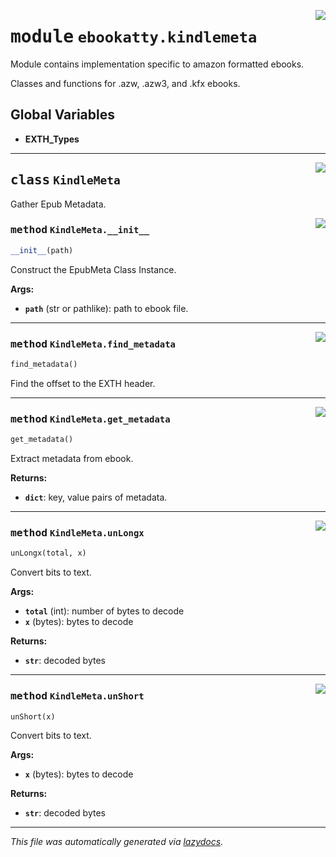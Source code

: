 <!-- markdownlint-disable -->

<a href="..\ebookatty\kindlemeta.py#L0"><img align="right" style="float:right;" src="https://img.shields.io/badge/-source-cccccc?style=flat-square"></a>

# <kbd>module</kbd> `ebookatty.kindlemeta`
Module contains implementation specific to amazon formatted ebooks. 

Classes and functions for .azw, .azw3, and .kfx ebooks. 

**Global Variables**
---------------
- **EXTH_Types**


---

<a href="..\ebookatty\kindlemeta.py#L33"><img align="right" style="float:right;" src="https://img.shields.io/badge/-source-cccccc?style=flat-square"></a>

## <kbd>class</kbd> `KindleMeta`
Gather Epub Metadata. 

<a href="..\ebookatty\kindlemeta.py#L36"><img align="right" style="float:right;" src="https://img.shields.io/badge/-source-cccccc?style=flat-square"></a>

### <kbd>method</kbd> `KindleMeta.__init__`

```python
__init__(path)
```

Construct the EpubMeta Class Instance. 



**Args:**
 
 - <b>`path`</b> (str or pathlike):  path to ebook file. 




---

<a href="..\ebookatty\kindlemeta.py#L83"><img align="right" style="float:right;" src="https://img.shields.io/badge/-source-cccccc?style=flat-square"></a>

### <kbd>method</kbd> `KindleMeta.find_metadata`

```python
find_metadata()
```

Find the offset to the EXTH header. 

---

<a href="..\ebookatty\kindlemeta.py#L99"><img align="right" style="float:right;" src="https://img.shields.io/badge/-source-cccccc?style=flat-square"></a>

### <kbd>method</kbd> `KindleMeta.get_metadata`

```python
get_metadata()
```

Extract metadata from ebook. 



**Returns:**
 
 - <b>`dict`</b>:  key, value pairs of metadata. 

---

<a href="..\ebookatty\kindlemeta.py#L67"><img align="right" style="float:right;" src="https://img.shields.io/badge/-source-cccccc?style=flat-square"></a>

### <kbd>method</kbd> `KindleMeta.unLongx`

```python
unLongx(total, x)
```

Convert bits to text. 



**Args:**
 
 - <b>`total`</b> (int):  number of bytes to decode 
 - <b>`x`</b> (bytes):  bytes to decode 



**Returns:**
 
 - <b>`str`</b>:  decoded bytes 

---

<a href="..\ebookatty\kindlemeta.py#L53"><img align="right" style="float:right;" src="https://img.shields.io/badge/-source-cccccc?style=flat-square"></a>

### <kbd>method</kbd> `KindleMeta.unShort`

```python
unShort(x)
```

Convert bits to text. 



**Args:**
 
 - <b>`x`</b> (bytes):  bytes to decode 



**Returns:**
 
 - <b>`str`</b>:  decoded bytes 




---

_This file was automatically generated via [lazydocs](https://github.com/ml-tooling/lazydocs)._

